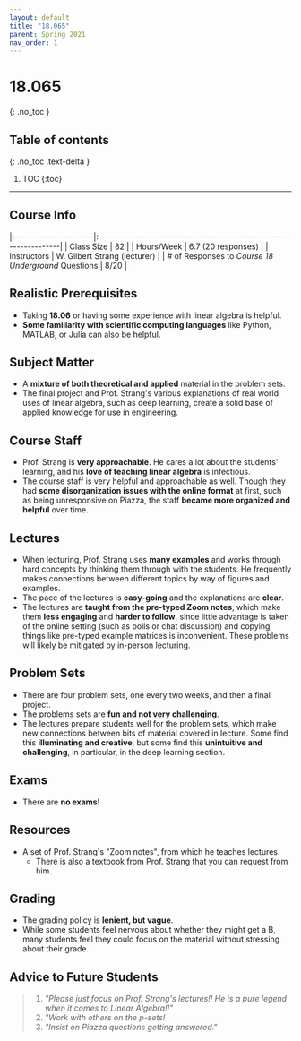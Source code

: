 ```yaml
---
layout: default
title: "18.065"
parent: Spring 2021
nav_order: 1
---
```


# 18.065
{: .no_toc }

## Table of contents
{: .no_toc .text-delta }

1. TOC
{:toc}

---

## Course Info

|:----------------------|:-------------------------------------------------------------------|
| Class Size | 82 |
| Hours/Week | 6.7 (20 responses) |
| Instructors | W. Gilbert Strang (lecturer) |
| # of Responses to _Course 18 Underground_ Questions | 8/20 |

## Realistic Prerequisites

- Taking **18.06** or having some experience with linear algebra is helpful.
- **Some familiarity with scientific computing languages** like Python, MATLAB, or Julia can also be helpful.

## Subject Matter

- A **mixture of both theoretical and applied** material in the problem sets.
- The final project and Prof. Strang's various explanations of real world uses of linear algebra, such as deep learning, create a solid base
  of applied knowledge for use in engineering.

## Course Staff

- Prof. Strang is **very approachable**. He cares a lot about the students' learning, and his **love of teaching linear algebra** is infectious.
- The course staff is very helpful and approachable as well. Though they had **some disorganization issues with the online format** at first, such as being unresponsive on Piazza, the staff **became more organized and helpful** over time.

## Lectures

- When lecturing, Prof. Strang uses **many examples** and works through hard concepts by thinking them through with the students. He frequently makes connections between different topics by way of figures and examples.
- The pace of the lectures is **easy-going** and the explanations are **clear**.
- The lectures are **taught from the pre-typed Zoom notes**, which make them **less engaging** and **harder to follow**, since little advantage is taken of the online setting (such as polls or chat discussion) and copying things like pre-typed example matrices is inconvenient. These problems will likely be mitigated by in-person lecturing.

## Problem Sets

- There are four problem sets, one every two weeks, and then a final project.
- The problems sets are **fun and not very challenging**.
- The lectures prepare students well for the problem sets, which make new connections between bits of material covered in lecture. Some find this **illuminating and creative**, but some find this **unintuitive and challenging**, in particular, in the deep learning section.

## Exams

- There are **no exams**!

## Resources

- A set of Prof. Strang's "Zoom notes", from which he teaches lectures.
  - There is also a textbook from Prof. Strang that you can request from him.

## Grading

- The grading policy is **lenient, but vague**.
- While some students feel nervous about whether they might get a B, many students feel they could focus on the material without stressing about their grade.

## Advice to Future Students

> 1. _"Please just focus on Prof. Strang's lectures!! He is a pure legend when it comes to Linear Algebra!!"_
> 2. _"Work with others on the p-sets!_
> 3. _"Insist on Piazza questions getting answered."_

<!-- ## Syllabus
Click [FIND SYLLABUS]
for a PDF of this course's syllabus. -->
